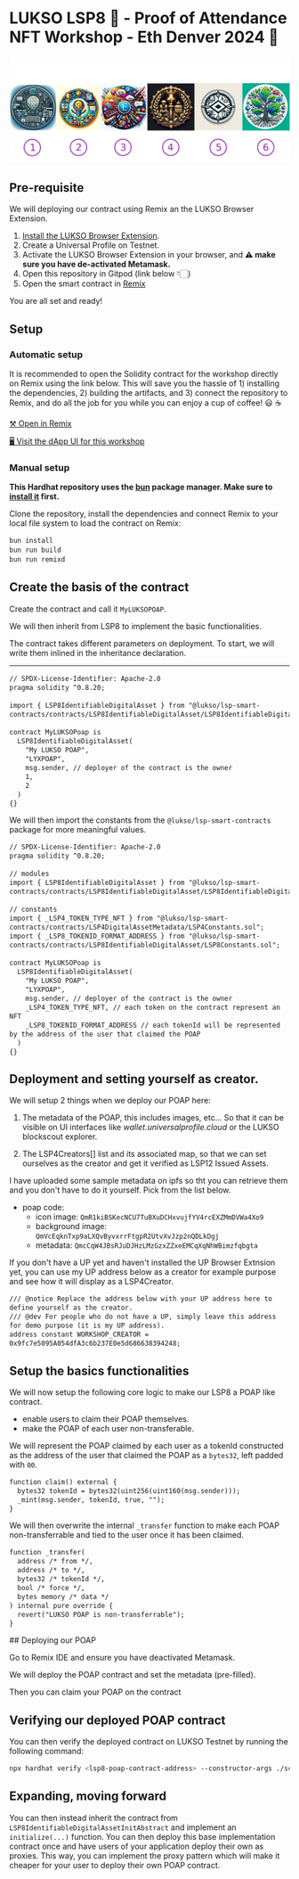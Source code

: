 # LUKSO LSP8 🎨 - Proof of Attendance NFT Workshop - Eth Denver 2024 🦄

![NFTs icons list image](./scripts/img/nfts-images.jpeg)

## Pre-requisite

We will deploying our contract using Remix an the LUKSO Browser Extension.

1. [Install the LUKSO Browser Extension](https://docs.lukso.tech/install-up-browser-extension/).
2. Create a Universal Profile on Testnet.
3. Activate the LUKSO Browser Extension in your browser, and **:warning: make sure you have de-activated Metamask.**
4. Open this repository in Gitpod (link below 👇🏻)
5. Open the smart contract in [Remix](https://remix.ethereum.org/#url=https://github.com/CJ42/LSP8-EthDenver-2024-workshop/blob/main/contracts/LUKSOAttendanceNFT.sol)

You are all set and ready!

## Setup

### Automatic setup

It is recommended to open the Solidity contract for the workshop directly on Remix using the link below. This will save you the hassle of 1) installing the dependencies, 2) building the artifacts, and 3) connect the repository to Remix, and do all the job for you while you can enjoy a cup of coffee! 😃 ☕️

[⚒️ Open in Remix](https://remix.ethereum.org/#url=https://github.com/CJ42/LSP8-EthDenver-2024-workshop/blob/main/contracts/LUKSOAttendanceNFT.sol)

[🖥️ Visit the dApp UI for this workshop](https://lsp8-eth-denver-workshop-ui.vercel.app/)

### Manual setup

**This Hardhat repository uses the [bun](https://bun.sh) package manager. Make sure to [install it](https://bun.sh/docs/installation) first.**

Clone the repository, install the dependencies and connect Remix to your local file system to load the contract on Remix:

```bash
bun install
bun run build
bun run remixd
```

## Create the basis of the contract

Create the contract and call it `MyLUKSOPOAP`.

We will then inherit from LSP8 to implement the basic functionalities.

The contract takes different parameters on deployment. To start, we will write them inlined in the inheritance declaration.

---

```solidity
// SPDX-License-Identifier: Apache-2.0
pragma solidity ^0.8.20;

import { LSP8IdentifiableDigitalAsset } from "@lukso/lsp-smart-contracts/contracts/LSP8IdentifiableDigitalAsset/LSP8IdentifiableDigitalAsset.sol";

contract MyLUKSOPoap is
  LSP8IdentifiableDigitalAsset(
    "My LUKSO POAP",
    "LYXPOAP",
    msg.sender, // deployer of the contract is the owner
    1,
    2
  )
{}
```

We will then import the constants from the `@lukso/lsp-smart-contracts` package for more meaningful values.

```solidity
// SPDX-License-Identifier: Apache-2.0
pragma solidity ^0.8.20;

// modules
import { LSP8IdentifiableDigitalAsset } from "@lukso/lsp-smart-contracts/contracts/LSP8IdentifiableDigitalAsset/LSP8IdentifiableDigitalAsset.sol";

// constants
import { _LSP4_TOKEN_TYPE_NFT } from "@lukso/lsp-smart-contracts/contracts/LSP4DigitalAssetMetadata/LSP4Constants.sol";
import { _LSP8_TOKENID_FORMAT_ADDRESS } from "@lukso/lsp-smart-contracts/contracts/LSP8IdentifiableDigitalAsset/LSP8Constants.sol";

contract MyLUKSOPoap is
  LSP8IdentifiableDigitalAsset(
    "My LUKSO POAP",
    "LYXPOAP",
    msg.sender, // deployer of the contract is the owner
    _LSP4_TOKEN_TYPE_NFT, // each token on the contract represent an NFT
    _LSP8_TOKENID_FORMAT_ADDRESS // each tokenId will be represented by the address of the user that claimed the POAP
  )
{}
```

## Deployment and setting yourself as creator.

We will setup 2 things when we deploy our POAP here:

1. The metadata of the POAP, this includes images, etc... So that it can be visible on UI interfaces like _wallet.universalprofile.cloud_ or the LUKSO blockscout explorer.

2. The LSP4Creators[] list and its associated map, so that we can set ourselves as the creator and get it verified as LSP12 Issued Assets.

I have uploaded some sample metadata on ipfs so tht you can retrieve them and you don't have to do it yourself. Pick from the list below.

- poap code:
  - icon image: `QmR1kiBSKecNCU7TuBXuDCHxvujfYV4rcEXZMmDVWa4Xo9`
  - background image: `QmVcEqknTxp9aLXQvByvxrrFtgpR2UtvXvJzp2nQDLkDgj`
  - metadata: `QmcCqW4JBsRJuDJHzLMzGzxZZxeEMCqXqNhWBimzfqbgta`

If you don't have a UP yet and haven't installed the UP Browser Extnsion yet, you can use my UP address below as a creator for example purpose and see how it will display as a LSP4Creator.

```solidity
/// @notice Replace the address below with your UP address here to define yourself as the creator.
/// @dev For people who do not have a UP, simply leave this address for demo purpose (it is my UP address).
address constant WORKSHOP_CREATOR = 0x9fc7e5095A054dfA3c6b237E0e5d686638394248;
```

## Setup the basics functionalities

We will now setup the following core logic to make our LSP8 a POAP like contract.

- enable users to claim their POAP themselves.
- make the POAP of each user non-transferable.

We will represent the POAP claimed by each user as a tokenId constructed as the address of the user that claimed the POAP as a `bytes32`, left padded with `00`.

```solidity
function claim() external {
  bytes32 tokenId = bytes32(uint256(uint160(msg.sender)));
  _mint(msg.sender, tokenId, true, "");
}
```

We will then overwrite the internal `_transfer` function to make each POAP non-transferrable and tied to the user once it has been claimed.

```solidity
function _transfer(
  address /* from */,
  address /* to */,
  bytes32 /* tokenId */,
  bool /* force */,
  bytes memory /* data */
) internal pure override {
  revert("LUKSO POAP is non-transferrable");
}
```

## Deploying our POAP

Go to Remix IDE and ensure you have deactivated Metamask.

We will deploy the POAP contract and set the metadata (pre-filled).

Then you can claim your POAP on the contract

## Verifying our deployed POAP contract

You can then verify the deployed contract on LUKSO Testnet by running the following command:

```bash
npx hardhat verify <lsp8-poap-contract-address> --constructor-args ./scripts/constructor-args.js --network luksoTestnet
```

## Expanding, moving forward

You can then instead inherit the contract from `LSP8IdentifiableDigitalAssetInitAbstract` and implement an `initialize(...)` function. You can then deploy this base implementation contract once and have users of your application deploy their own as proxies. This way, you can implement the proxy pattern which will make it cheaper for your user to deploy their own POAP contract.
